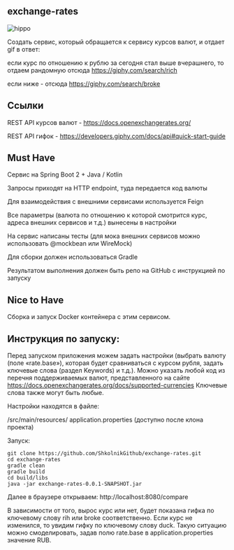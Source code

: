 ## exchange-rates
![hippo](https://media.giphy.com/media/LdOyjZ7io5Msw/giphy.gif)

Создать сервис, который обращается к сервису курсов валют, и отдает gif в ответ:

если курс по отношению к рублю за сегодня стал выше вчерашнего, то отдаем рандомную отсюда https://giphy.com/search/rich

если ниже - отсюда https://giphy.com/search/broke
## Ссылки
REST API курсов валют - https://docs.openexchangerates.org/

REST API гифок - https://developers.giphy.com/docs/api#quick-start-guide
## Must Have
Сервис на Spring Boot 2 + Java / Kotlin

Запросы приходят на HTTP endpoint, туда передается код валюты

Для взаимодействия с внешними сервисами используется Feign

Все параметры (валюта по отношению к которой смотрится курс, адреса внешних сервисов и т.д.) вынесены в настройки

На сервис написаны тесты (для мока внешних сервисов можно использовать @mockbean или WireMock)

Для сборки должен использоваться Gradle

Результатом выполнения должен быть репо на GitHub с инструкцией по запуску
## Nice to Have
Сборка и запуск Docker контейнера с этим сервисом.

## Инструкция по запуску:

Перед запуском приложения можем задать настройки (выбрать валюту (поле «rate.base»), которая будет сравниваться с курсом рубля, задать ключевые слова (раздел Keywords) и т.д.).
Можно указать любой код из перечня поддерживаемых валют, представленного на сайте https://docs.openexchangerates.org/docs/supported-currencies
Ключевые слова также могут быть любые.

Настройки находятся в файле:

/src/main/resources/ application.properties (доступно после клона проекта)

Запуск:
```
git clone https://github.com/ShkolnikGithub/exchange-rates.git
cd exchange-rates
gradle clean
gradle build
cd build/libs
java -jar exchange-rates-0.0.1-SNAPSHOT.jar
```

Далее в браузере открываем: 
http://localhost:8080/compare

В зависимости от того, вырос курс или нет, будет показана гифка по ключевому слову rih или broke соответственно.
Если курс не изменился, то увидим гифку по ключевому слову duck. Такую ситуацию можно смоделировать, задав полю rate.base в application.properties значение  RUB.
